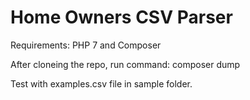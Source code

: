 # Home Owners CSV Parser
Requirements: PHP 7 and Composer

After cloneing the repo, run command: composer dump

Test with examples.csv file in sample folder.
